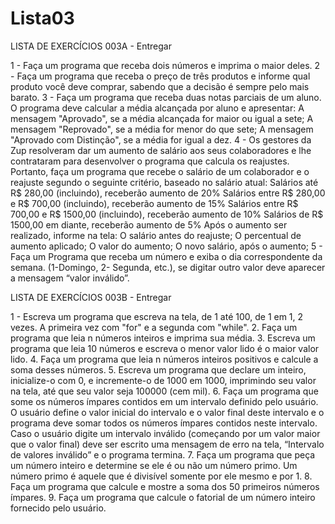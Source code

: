 # Lista03

LISTA DE EXERCÍCIOS 003A - Entregar

1 - Faça um programa que receba dois números e imprima o maior deles.
2 - Faça um programa que receba o preço de três produtos e informe qual produto você deve comprar, sabendo que a decisão é sempre pelo mais barato.
3 - Faça um programa que receba duas notas parciais de um aluno. O programa deve calcular a média alcançada por aluno e apresentar:
A mensagem "Aprovado", se a média alcançada for maior ou igual a sete;
A mensagem "Reprovado", se a média for menor do que sete;
A mensagem "Aprovado com Distinção", se a média for igual a dez.
4 - Os gestores da Zup resolveram dar um aumento de salário aos seus colaboradores e lhe contrataram para desenvolver o programa que calcula os reajustes. Portanto, faça um programa que recebe o salário de um colaborador e o reajuste segundo o seguinte critério, baseado no salário atual:
Salários até R$ 280,00 (incluindo), receberão aumento de 20%
Salários entre R$ 280,00 e R$ 700,00 (incluindo), receberão aumento de 15%
Salários entre R$ 700,00 e R$ 1500,00 (incluindo), receberão aumento de 10%
Salários de R$ 1500,00 em diante, receberão aumento de 5%
Após o aumento ser realizado, informe na tela:
O salário antes do reajuste;
O percentual de aumento aplicado;
O valor do aumento;
O novo salário, após o aumento;
5 - Faça um Programa que receba um número e exiba o dia correspondente da semana. (1-Domingo, 2- Segunda, etc.), se digitar outro valor deve aparecer a mensagem “valor inválido”.

LISTA DE EXERCÍCIOS 003B - Entregar


1 - Escreva um programa que escreva na tela, de 1 até 100, de 1 em 1, 2 vezes. A primeira vez com "for" e a segunda com "while".
2. Faça um programa que leia n números inteiros e imprima sua média.
3. Escreva um programa que leia 10 números e escreva o menor valor lido é o maior valor lido.
4. Faça um programa que leia n números inteiros positivos e calcule a soma desses números.
5. Escreva um programa que declare um inteiro, inicialize-o com 0, e incremente-o de 1000 em 1000, imprimindo seu valor na tela, até que seu valor seja 100000 (cem mil).
6. Faça um programa que some os números ímpares contidos em um intervalo definido pelo usuário. O usuário define o valor inicial do intervalo e o valor final deste intervalo e o programa deve somar todos os números ímpares contidos neste intervalo. Caso o usuário digite um intervalo inválido (começando por um valor maior que o valor final) deve ser escrito uma mensagem de erro na tela, “Intervalo de valores inválido” e o programa termina.
7. Faça um programa que peça um número inteiro e determine se ele é ou não um número primo. Um número primo é aquele que é divisível somente por ele mesmo e por 1.
8. Faça um programa que calcule e mostre a soma dos 50 primeiros números ímpares.
9. Faça um programa que calcule o fatorial de um número inteiro fornecido pelo usuário. 

